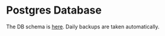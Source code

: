 # Postgres Database

The DB schema is [here](../../POSTGRES-DATABASE.md). Daily backups are taken automatically.
